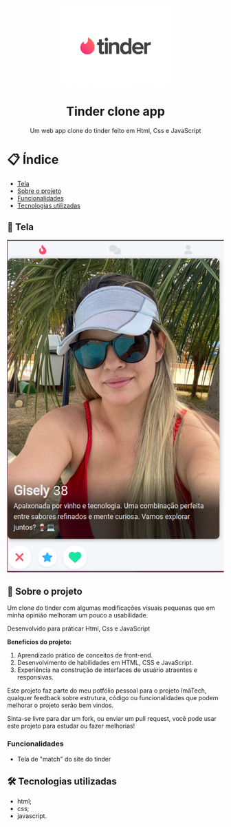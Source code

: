 
<h1 align="center">
<br>
  <img src="img/Tinderlogo.jpg" width="250px"  alt="Tinder-clone-screen">
<br>
<br>
Tinder clone app
</h1>

<p align="center">Um web app clone do tinder feito em Html, Css e JavaScript </p>

# 📋 Índice

- [Tela](#-Tela)
- [Sobre o projeto](#-Sobre-o-projeto)
- [Funcionalidades](#-Funcionalidades)
- [Tecnologias utilizadas](#-Tecnologias-utilizadas)

## 🎨 Tela

<img src="./img/Tela pronta.png" alt="tela">

## 📃 Sobre o projeto

Um clone do tinder com algumas modificações visuais pequenas que em minha opinião melhoram um pouco a usabilidade.

Desenvolvido para práticar Html, Css e JavaScript

**Benefícios do projeto:**
1. Aprendizado prático de conceitos de front-end.
2. Desenvolvimento de habilidades em HTML, CSS e JavaScript.
3. Experiência na construção de interfaces de usuário atraentes e responsivas.

Este projeto faz parte do meu potfólio pessoal para o projeto ImãTech, qualquer feedback sobre estrutura, código ou funcionalidades que podem melhorar o projeto serão bem vindos.

Sinta-se livre para dar um fork, ou enviar um pull request, você pode usar este projeto para estudar ou fazer melhorias!

### Funcionalidades

- Tela de "match" do site do tinder

## 🛠 Tecnologias utilizadas

- html;
- css;
- javascript.



